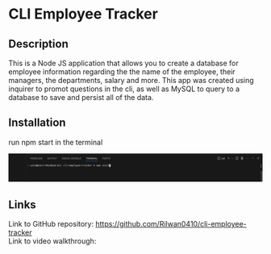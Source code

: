 # CLI Employee Tracker

## Description
This is a Node JS application that allows you to create a database for employee information regarding the the name of the employee, their managers, the departments, salary and more. This app was created using inquirer to promot questions in the cli, as well as MySQL to query to a database to save and persist all of the data.

## Installation
run npm start in the terminal  

![alt text](./assets/img/installation.png)

## Links
Link to GitHub repository: https://github.com/Rilwan0410/cli-employee-tracker  
Link to video walkthrough: 